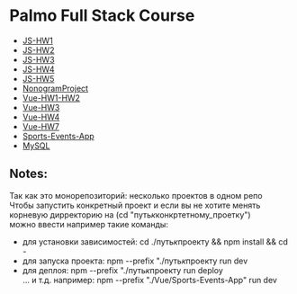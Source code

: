 # Palmo Full Stack Course

- [JS-HW1](https://github.com/AlexHiriavenko/Palmo-Edu/tree/main/JS/HW1)
- [JS-HW2](https://github.com/AlexHiriavenko/Palmo-Edu/tree/main/JS/HW2)
- [JS-HW3](https://github.com/AlexHiriavenko/Palmo-Edu/tree/main/JS/HW3)
- [JS-HW4](https://github.com/AlexHiriavenko/Palmo-Edu/tree/main/JS/HW4)
- [JS-HW5](https://github.com/AlexHiriavenko/Palmo-Edu/tree/main/JS/HW5)
- [NonogramProject](https://github.com/AlexHiriavenko/Palmo-Edu/tree/nonograms/Nonograms-App)
- [Vue-HW1-HW2](https://github.com/AlexHiriavenko/Palmo-Edu/tree/vue-hw1-hw2/Vue/VueHW-1_VueHW-2)
- [Vue-HW3](https://github.com/AlexHiriavenko/Palmo-Edu/tree/vue-hw3/Vue/VueHW-3)
- [Vue-HW4](https://github.com/AlexHiriavenko/Palmo-Edu/tree/vue-hw4/Vue/VueHW-4)
- [Vue-HW7](https://github.com/AlexHiriavenko/Palmo-Edu/tree/vue-hw7/Vue/VueHW-7)
- [Sports-Events-App](https://github.com/AlexHiriavenko/Palmo-Edu/tree/sports-events-app/Vue/Sports-Events-App)
- [MySQL](https://github.com/AlexHiriavenko/Palmo-Edu/tree/main/MySQL)

## Notes:

Так как это монорепозиторий: несколько проектов в одном репо <br>
Чтобы запустить конкретный проект и если вы не хотите менять корневую дирректорию на (cd "путь*к*конкртетному_проетку") <br>
можно ввести например такие команды:

- для установки зависимостей: cd ./путь*к*проекту && npm install && cd -
- для запуска проекта: npm --prefix "./путь*к*проекту run dev
- для деплоя: npm --prefix "./путь*к*проекту run deploy
  <br>
  ... и т.д. например: npm --prefix "./Vue/Sports-Events-App" run dev
